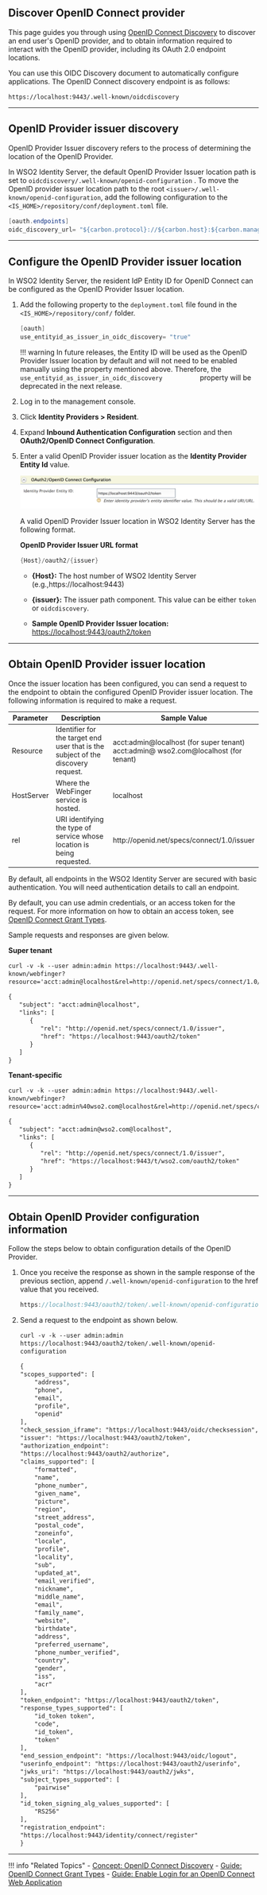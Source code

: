 ## Discover OpenID Connect provider

This page guides you through using [OpenID Connect Discovery](../../../concepts/authentication/discovery) to discover an end user's OpenID provider, and to obtain information required to interact with the OpenID provider, including its OAuth 2.0 endpoint locations. 

You can use this OIDC Discovery document to automatically configure applications. The OpenID Connect discovery endpoint is as follows:

```
https://localhost:9443/.well-known/oidcdiscovery
```

-----

## OpenID Provider issuer discovery

OpenID Provider Issuer discovery refers to the process of determining the location of the OpenID Provider.

In WSO2 Identity Server, the default OpenID Provider Issuer location path is set to `oidcdiscovery/.well-known/openid-configuration` .
To move the OpenID provider issuer location path to the root `<issuer>/.well-known/openid-configuration`, add the following configuration to the `<IS_HOME>/repository/conf/deployment.toml` file.
    
``` java
[oauth.endpoints]
oidc_discovery_url= "${carbon.protocol}://${carbon.host}:${carbon.management.port}/oauth2/token</"
```

----

## Configure the OpenID Provider issuer location

In WSO2 Identity Server, the resident IdP Entity ID for OpenID Connect can be configured as the OpenID Provider Issuer location. 

1.  Add the following property to the `deployment.toml` file found in the `<IS_HOME>/repository/conf/` folder.

    ``` java
    [oauth]
    use_entityid_as_issuer_in_oidc_discovery= "true"
    ```

    !!! warning
        In future releases, the Entity ID will be used as the OpenID
        Provider Issuer location by default and will not need to be enabled
        manually using the property mentioned above. Therefore, the
        `            use_entityid_as_issuer_in_oidc_discovery           `
        property will be deprecated in the next release.
    

2.  Log in to the management console.

3.  Click **Identity Providers > Resident**. 

4.  Expand **Inbound Authentication Configuration** section and then **OAuth2/OpenID Connect Configuration**.

5.  Enter a valid OpenID Provider issuer location as the **Identity Provider Entity Id** value.  

    ![idp-entity-id]( ../../assets/img/guides/idp-entity-id.png) 

    A valid OpenID Provider Issuer location in WSO2 Identity Server has
    the following format.

    **OpenID Provider Issuer URL format**

    ``` java
    {Host}/oauth2/{issuer}
    ```

	-   **{Host}:** The host number of WSO2 Identity Server (e.g.,https://localhost:9443)

	-   **{issuer}:** The issuer path component. This value can be either `token` or `oidcdiscovery`.

	-   **Sample OpenID Provider Issuer location:** <https://localhost:9443/oauth2/token>

----

## Obtain OpenID Provider issuer location

Once the issuer location has been configured, you can send a request to the endpoint to obtain the configured OpenID Provider issuer location.
The following information is required to make a request.

<table>
<thead>
<tr class="header">
<th>Parameter</th>
<th>Description</th>
<th>Sample Value</th>
</tr>
</thead>
<tbody>
<tr class="odd">
<td>Resource</td>
<td>Identifier for the target end user that is the subject of the discovery request.</td>
<td>acct:admin@localhost (for super tenant)<br />
acct:admin@ wso2.com@localhost (for tenant)</td>
</tr>
<tr class="even">
<td>HostServer</td>
<td>Where the WebFinger service is hosted.</td>
<td>localhost</td>
</tr>
<tr class="odd">
<td>rel</td>
<td>URI identifying the type of service whose location is being requested.</td>
<td>http://openid.net/specs/connect/1.0/issuer</td>
</tr>
</tbody>
</table>

By default, all endpoints in the WSO2 Identity Server are secured with basic authentication. You will need authentication details to call an
endpoint. 

By default, you can use admin credentials, or an access token for the request. For more information on how to obtain an access token, see [OpenID Connect Grant Types](../../access-delegation/oidc-grant-types).

Sample requests and responses are given below.

**Super tenant**

```tab="Request"
curl -v -k --user admin:admin https://localhost:9443/.well-known/webfinger?resource='acct:admin@localhost&rel=http://openid.net/specs/connect/1.0/issuer'
```

```tab="Response"
{
   "subject": "acct:admin@localhost",
   "links": [
      {
         "rel": "http://openid.net/specs/connect/1.0/issuer",
         "href": "https://localhost:9443/oauth2/token"
      }
   ]
}
```

**Tenant-specific**

```tab="Request"
curl -v -k --user admin:admin https://localhost:9443/.well-known/webfinger?resource='acct:admin%40wso2.com@localhost&rel=http://openid.net/specs/connect/1.0/issuer'
```

```tab="Response"
{
   "subject": "acct:admin@wso2.com@localhost",
   "links": [
      {
         "rel": "http://openid.net/specs/connect/1.0/issuer",
         "href": "https://localhost:9443/t/wso2.com/oauth2/token"
      }
   ]
}
```

----

## Obtain OpenID Provider configuration information

Follow the steps below to obtain configuration details of the OpenID Provider.

1.  Once you receive the response as shown in the sample response of the previous section, append `/.well-known/openid-configuration` to the href value that you received.

    ``` java
    https://localhost:9443/oauth2/token/.well-known/openid-configuration
    ```

2.  Send a request to the endpoint as shown below.

    ```tab="Request"
    curl -v -k --user admin:admin https://localhost:9443/oauth2/token/.well-known/openid-configuration
    ```
    
    ```tab="Response"
    {
    "scopes_supported": [
        "address",
        "phone",
        "email",
        "profile",
        "openid"
    ],
    "check_session_iframe": "https://localhost:9443/oidc/checksession",
    "issuer": "https://localhost:9443/oauth2/token",
    "authorization_endpoint": "https://localhost:9443/oauth2/authorize",
    "claims_supported": [
        "formatted",
        "name",
        "phone_number",
        "given_name",
        "picture",
        "region",
        "street_address",
        "postal_code",
        "zoneinfo",
        "locale",
        "profile",
        "locality",
        "sub",
        "updated_at",
        "email_verified",
        "nickname",
        "middle_name",
        "email",
        "family_name",
        "website",
        "birthdate",
        "address",
        "preferred_username",
        "phone_number_verified",
        "country",
        "gender",
        "iss",
        "acr"
    ],
    "token_endpoint": "https://localhost:9443/oauth2/token",
    "response_types_supported": [
        "id_token token",
        "code",
        "id_token",
        "token"
    ],
    "end_session_endpoint": "https://localhost:9443/oidc/logout",
    "userinfo_endpoint": "https://localhost:9443/oauth2/userinfo",
    "jwks_uri": "https://localhost:9443/oauth2/jwks",
    "subject_types_supported": [
        "pairwise"
    ],
    "id_token_signing_alg_values_supported": [
        "RS256"
    ],
    "registration_endpoint": "https://localhost:9443/identity/connect/register"
    }
    ```

-----

!!! info "Related Topics"
    - [Concept: OpenID Connect Discovery](../../../concepts/authentication/discovery)
    - [Guide: OpenID Connect Grant Types](../../access-delegation/oidc-grant-types)
    - [Guide: Enable Login for an OpenID Connect Web Application](../webapp-oidc)